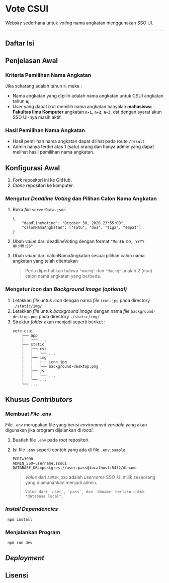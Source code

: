 # Vote CSUI

_Website_ sederhana untuk _voting_ nama angkatan menggunakan SSO UI.

---

## Daftar Isi

## Penjelasan Awal

### Kriteria Pemilihan Nama Angkatan

Jika sekarang adalah tahun **`n`**, maka :

- Nama angkatan yang dipilih adalah nama angkatan untuk CSUI angkatan tahun **`n`**;
- _User_ yang dapat ikut memilih nama angkatan hanyalah **mahasiswa Fakultas Ilmu Komputer** angkatan **`n-1`**, **`n-2`**, **`n-3`**, dst dengan syarat akun SSO UI-nya masih aktif.

### Hasil Pemilihan Nama Angkatan

- Hasil pemilihan nama angkatan dapat dilihat pada route `/result`
- Admin hanya terdiri atas 1 (satu) orang dan hanya admin yang dapat melihat hasil pemilihan nama angkatan.

## Konfigurasi Awal

1.  _Fork_ repositori ini ke GitHub.
2.  _Clone_ repositori ke komputer.

### Mengatur _Deadline Voting_ dan Pilihan Calon Nama Angkatan

1.  Buka _file_ `serverData.json`

    ```
    {
    	"deadlineVoting": "October 30, 2020 23:55:00",
    	"calonNamaAngkatan": ["satu", "dua", "tiga", "empat"]
    }
    ```

2.  Ubah _value_ dari deadlineVoting dengan format `"Month DD, YYYY HH:MM:SS"`
3.  Ubah _value_ dari calonNamaAngkatan sesuai pilihan calon nama angkatan yang telah ditentukan
    > Perlu diperhatikan bahwa `"maung"` dan `"Maung"` adalah 2 (dua) calon nama angkatan yang berbeda.

### Mengatur _Icon_ dan _Background Image (optional)_

1.  Letakkan _file_ untuk _icon_ dengan nama _file_ `icon.jpg` pada directory `./static/img/`
2.  Letakkan _file_ untuk _background image_ dengan nama _file_ `background-desktop.png` pada directory `./static/img/`
3.  Struktur _folder_ akan menjadi seperti berikut :
    ```
    vote-csui
    	├── app
    	|	└──	...
    	├── static
    	|   ├── css
    	|	|	└──	...
    	|   ├── img
    	|	|	├──	icon.jpg
    	|	|	└──	background-desktop.png
    	|   ├── js
    	|	|	└──	...
    	|	└──	...
    	└── ...
    ```

## Khusus _Contributors_

### Membuat _File_ .env

File `.env` merupakan file yang berisi _environment variable_ yang akan digunakan jika program dijalankan di _local_.

1.  Buatlah file `.env` pada _root_ repositori.
2.  Isi file `.env` seperti contoh yang ada di file `.env.sample`.

        PORT=3000
        ADMIN_SSO=username.ssoui
        DATABASE_URL=postgres://user:pass@localhost:5432/dbname

    > _Value_ dari `ADMIN_SSO` adalah _username_ SSO-UI milik seseorang yang diamanahkan menjadi admin.
    >
    >     Value dari `user`, `pass`, dan `dbname` berlaku untuk *database local*.

### _Install Dependencies_

     npm install

### Menjalankan Program

     npm run dev

## _Deployment_

## Lisensi
